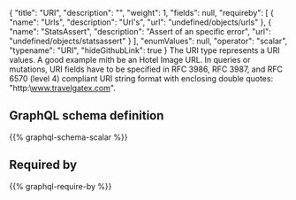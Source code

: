 {
  "title": "URI",
  "description": "",
  "weight": 1,
  "fields": null,
  "requireby": [
    {
      "name": "Urls",
      "description": "Url's",
      "url": "undefined/objects/urls"
    },
    {
      "name": "StatsAssert",
      "description": "Assert of an specific error",
      "url": "undefined/objects/statsassert"
    }
  ],
  "enumValues": null,
  "operator": "scalar",
  "typename": "URI",
  "hideGithubLink": true
}
The URI type represents a URI values. A good example mith be an Hotel Image URL.
In queries or mutations, URI fields have to be specified in RFC 3986, RFC 3987, and RFC 6570 (level 4) compliant URI string format with enclosing double quotes: "http:\\www.travelgatex.com".
## GraphQL schema definition

{{% graphql-schema-scalar %}}

## Required by

{{% graphql-require-by %}}

